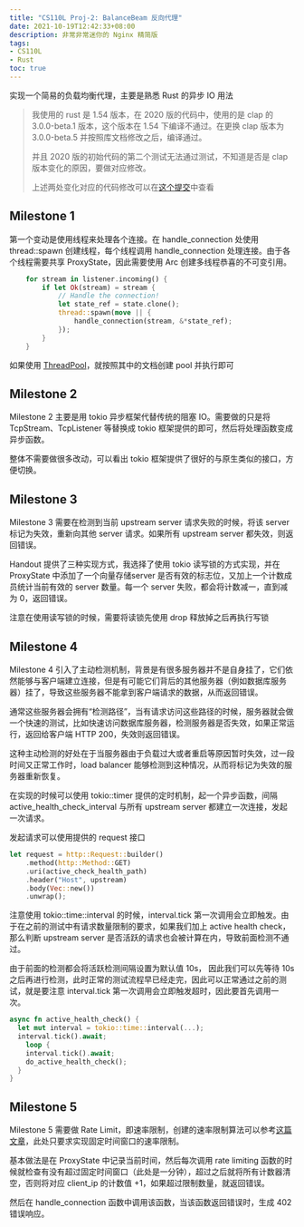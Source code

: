 ```yaml
---
title: "CS110L Proj-2: BalanceBeam 反向代理"
date: 2021-10-19T12:42:33+08:00
description: 非常非常迷你的 Nginx 精简版
tags:
- CS110L
- Rust
toc: true
---
```


实现一个简易的负载均衡代理，主要是熟悉 Rust 的异步 IO 用法

> 我使用的 rust 是 1.54 版本，在 2020 版的代码中，使用的是 clap 的  3.0.0-beta.1 版本，这个版本在 1.54 下编译不通过。在更换 clap 版本为 3.0.0-beta.5 并按照库文档修改之后，编译通过。
>
> 并且 2020 版的初始代码的第二个测试无法通过测试，不知道是否是 clap 版本变化的原因，要做对应修改。
>
> 上述两处变化对应的代码修改可以在[这个提交](https://github.com/zianglei/cs110l-spr-2020-starter-code/commit/bc4fbae4ba385ebbdc6043517da2f778e31cb244)中查看

## Milestone 1

第一个变动是使用线程来处理各个连接。在 handle_connection 处使用 thread::spawn 创建线程，每个线程调用 handle_connection 处理连接。由于各个线程需要共享 ProxyState，因此需要使用 Arc 创建多线程恭喜的不可变引用。

```rust
    for stream in listener.incoming() {
        if let Ok(stream) = stream {
            // Handle the connection!
            let state_ref = state.clone();
            thread::spawn(move || {
                handle_connection(stream, &*state_ref);
            });
        }
    }
```

如果使用 [ThreadPool](https://docs.rs/threadpool/1.8.1/threadpool/)，就按照其中的文档创建 pool 并执行即可

## Milestone 2

Milestone 2 主要是用 tokio 异步框架代替传统的阻塞 IO。需要做的只是将 TcpStream、TcpListener 等替换成 tokio 框架提供的即可，然后将处理函数变成异步函数。

整体不需要做很多改动，可以看出 tokio 框架提供了很好的与原生类似的接口，方便切换。

## Milestone 3

Milestone 3 需要在检测到当前 upstream server 请求失败的时候，将该 server 标记为失效，重新向其他 server 请求。如果所有 upstream server 都失效，则返回错误。

Handout 提供了三种实现方式，我选择了使用 tokio 读写锁的方式实现，并在 ProxyState 中添加了一个向量存储server 是否有效的标志位，又加上一个计数成员统计当前有效的 server 数量。每一个 server 失败，都会将计数减一，直到减为 0，返回错误。

注意在使用读写锁的时候，需要将读锁先使用 drop 释放掉之后再执行写锁

## Milestone 4

Milestone 4 引入了主动检测机制，背景是有很多服务器并不是自身挂了，它们依然能够与客户端建立连接，但是有可能它们背后的其他服务器（例如数据库服务器）挂了，导致这些服务器不能拿到客户端请求的数据，从而返回错误。

通常这些服务器会拥有“检测路径”，当有请求访问这些路径的时候，服务器就会做一个快速的测试，比如快速访问数据库服务器，检测服务器是否失效，如果正常运行，返回给客户端 HTTP 200，失效则返回错误。

这种主动检测的好处在于当服务器由于负载过大或者重启等原因暂时失效，过一段时间又正常工作时，load balancer 能够检测到这种情况，从而将标记为失效的服务器重新恢复。

在实现的时候可以使用 tokio::timer 提供的定时机制，起一个异步函数，间隔 active_health_check_interval 与所有 upstream server 都建立一次连接，发起一次请求。

发起请求可以使用提供的 request 接口

```rust
let request = http::Request::builder()
    .method(http::Method::GET)
    .uri(active_check_health_path)
    .header("Host", upstream)
    .body(Vec::new())
    .unwrap();
```

注意使用 tokio::time::interval 的时候，interval.tick 第一次调用会立即触发。由于在之前的测试中有请求数量限制的要求，如果我们加上 active health check，那么判断 upstream server 是否活跃的请求也会被计算在内，导致前面检测不通过。

由于前面的检测都会将活跃检测间隔设置为默认值 10s， 因此我们可以先等待 10s 之后再进行检测，此时正常的测试流程早已经走完，因此可以正常通过之前的测试，就是要注意 interval.tick 第一次调用会立即触发超时，因此要首先调用一次。

```rust
async fn active_health_check() {
  let mut interval = tokio::time::interval(...);
  interval.tick().await;
	loop {
    interval.tick().await;
    do_active_health_check();
  }
}
```

## Milestone 5

Milestone 5 需要做 Rate Limit，即速率限制，创建的速率限制算法可以参考[这篇文章](https://konghq.com/blog/how-to-design-a-scalable-rate-limiting-algorithm/)，此处只要求实现固定时间窗口的速率限制。

基本做法是在 ProxyState 中记录当前时间，然后每次调用 rate limiting 函数的时候就检查有没有超过固定时间窗口（此处是一分钟），超过之后就将所有计数器清空，否则将对应 client_ip 的计数值 +1，如果超过限制数量，就返回错误。

然后在 handle_connection 函数中调用该函数，当该函数返回错误时，生成 402 错误响应。

